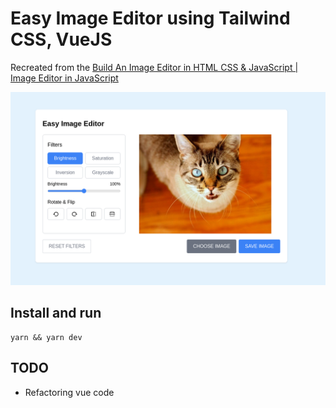 # Easy Image Editor using Tailwind CSS, VueJS

Recreated from the [Build An Image Editor in HTML CSS & JavaScript | Image Editor in JavaScript](https://youtu.be/YqUUvBpCtfA)

![easy image editor](screenshot.png)

## Install and run

```
yarn && yarn dev
```

## TODO

- Refactoring vue code